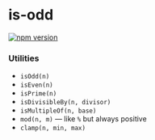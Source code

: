# is-odd

[![npm version](https://img.shields.io/npm/v/@mindiv/is-odd)](https://www.npmjs.com/package/@mindiv/is-odd)

### Utilities

- `isOdd(n)`
- `isEven(n)`
- `isPrime(n)`
- `isDivisibleBy(n, divisor)`
- `isMultipleOf(n, base)`
- `mod(n, m)` — like `%` but always positive
- `clamp(n, min, max)`
